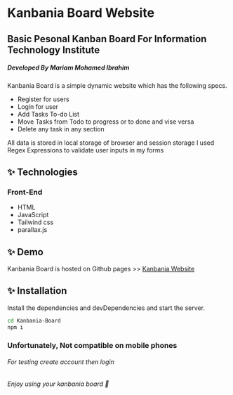 # Kanbania Board Website
## Basic Pesonal Kanban Board For Information Technology Institute
##### _Developed By Mariam Mohamed Ibrahim_

Kanbania Board is a simple dynamic website which has the following specs.

- Register for users
- Login for user
- Add Tasks To-do List
- Move Tasks from Todo to progress or to done and vise versa
- Delete any task in any section

All data is stored in local storage of browser and session storage 
I used Regex Expressions to validate user inputs in my forms

## ✨ Technologies
### Front-End

- HTML 
- JavaScript
- Tailwind css
- parallax.js


## ✨ Demo

Kanbania Board is hosted on Github pages >> 
[Kanbania Website](https://mariamm20.github.io/Kanbania-Board/dist/index.html)


## ✨ Installation

Install the dependencies and devDependencies and start the server.

```sh
cd Kanbania-Board
npm i
```
### Unfortunately, Not compatible on mobile phones
###### For testing create account then login
###### Enjoy using your kanbania board 🚀

